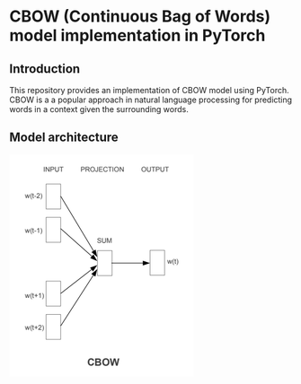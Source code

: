 # CBOW (Continuous Bag of Words) model implementation in PyTorch
## Introduction 
This repository provides an implementation of CBOW model using PyTorch. CBOW is a a popular approach in natural language processing for predicting words in a context given the surrounding words.

## Model architecture
![Alt text](cbow.png)

